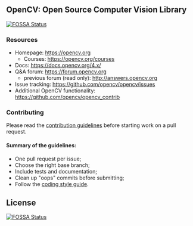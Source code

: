## OpenCV: Open Source Computer Vision Library
[![FOSSA Status](https://app.fossa.com/api/projects/git%2Bgithub.com%2FKishan6%2Fopencv.svg?type=shield)](https://app.fossa.com/projects/git%2Bgithub.com%2FKishan6%2Fopencv?ref=badge_shield)


### Resources

* Homepage: <https://opencv.org>
  * Courses: <https://opencv.org/courses>
* Docs: <https://docs.opencv.org/4.x/>
* Q&A forum: <https://forum.opencv.org>
  * previous forum (read only): <http://answers.opencv.org>
* Issue tracking: <https://github.com/opencv/opencv/issues>
* Additional OpenCV functionality: <https://github.com/opencv/opencv_contrib> 


### Contributing

Please read the [contribution guidelines](https://github.com/opencv/opencv/wiki/How_to_contribute) before starting work on a pull request.

#### Summary of the guidelines:

* One pull request per issue;
* Choose the right base branch;
* Include tests and documentation;
* Clean up "oops" commits before submitting;
* Follow the [coding style guide](https://github.com/opencv/opencv/wiki/Coding_Style_Guide).


## License
[![FOSSA Status](https://app.fossa.com/api/projects/git%2Bgithub.com%2FKishan6%2Fopencv.svg?type=large)](https://app.fossa.com/projects/git%2Bgithub.com%2FKishan6%2Fopencv?ref=badge_large)
